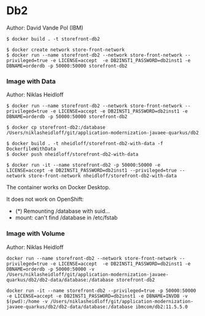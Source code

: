 # Db2

Author: David Vande Pol (IBM)


```
$ docker build . -t storefront-db2
```

```
$ docker create network store-front-network
$ docker run --name storefront-db2 --network store-front-network --privileged=true -e LICENSE=accept  -e DB2INST1_PASSWORD=db2inst1 -e DBNAME=orderdb -p 50000:50000 storefront-db2
```


### Image with Data

Author: Niklas Heidloff

```
$ docker run --name storefront-db2 --network store-front-network --privileged=true -e LICENSE=accept -e DB2INST1_PASSWORD=db2inst1 -e DBNAME=orderdb -p 50000:50000 storefront-db2
```

```
$ docker cp storefront-db2:/database /Users/niklasheidloff/git/application-modernization-javaee-quarkus/db2
```

```
$ docker build . -t nheidloff/storefront-db2-with-data -f DockerfileWithData
$ docker push nheidloff/storefront-db2-with-data
```

```
$ docker run -it --name storefront-db2 -p 50000:50000 -e LICENSE=accept -e DB2INST1_PASSWORD=db2inst1 --privileged=true --network store-front-network nheidloff/storefront-db2-with-data
```

The container works on Docker Desktop. 

It does not work on OpenShift:
* (*) Remounting /database with suid...
* mount: can't find /database in /etc/fstab


### Image with Volume

Author: Niklas Heidloff

```
docker run --name storefront-db2 --network store-front-network --privileged=true -e LICENSE=accept  -e DB2INST1_PASSWORD=db2inst1 -e DBNAME=orderdb -p 50000:50000 -v /Users/niklasheidloff/git/application-modernization-javaee-quarkus/db2/db2-data/database:/database storefront-db2
```

```
docker run -it --name storefront-db2 --privileged=true -p 50000:50000 -e LICENSE=accept -e DB2INST1_PASSWORD=db2inst1 -e DBNAME=INVDB -v $(pwd):/home -v /Users/niklasheidloff/git/application-modernization-javaee-quarkus/db2/db2-data/database:/database ibmcom/db2:11.5.5.0
```